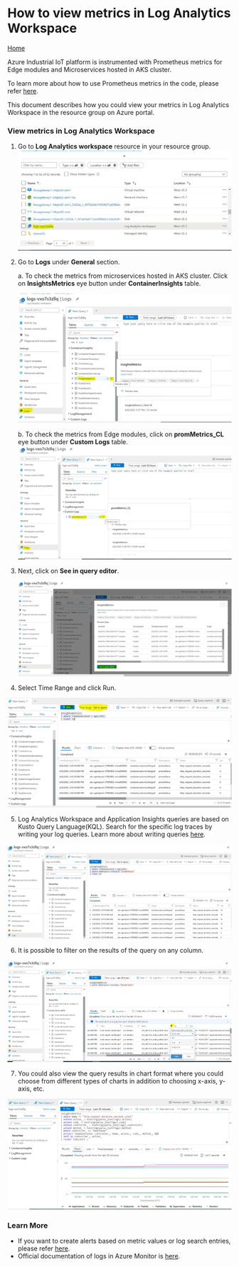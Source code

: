# How to view metrics in Log Analytics Workspace

[Home](readme.md)

Azure Industrial IoT platform is instrumented with Prometheus metrics for Edge modules and Microservices hosted in AKS cluster.

To learn more about how to use Prometheus metrics in the code, please refer [here](../dev-guides/howto-use-prometheus-metrics.md).

This document describes how you could view your metrics in Log Analytics Workspace in the resource group on Azure portal.

### View metrics in Log Analytics Workspace

1. Go to **Log Analytics workspace** resource in your resource group.
   ![log analytics](../media/loganalytics1.png)
   
   
   
2. Go to **Logs** under **General** section. 

   a. To check the metrics from microservices hosted in AKS cluster. Click on **InsightsMetrics** eye button under **ContainerInsights** table.

   ![metrics](../media/loganalytics2.png)

   

   b. To check the metrics from Edge modules, click on **promMetrics_CL** eye button under **Custom Logs** table.
   ![metrics](../media/loganalytics3.png)

   

3. Next, click on **See in query editor**.

   ![metrics](../media/loganalytics4.png)

   

4. Select Time Range and click Run.

![run](../media/loganalytics5.png)



5. Log Analytics Workspace and Application Insights queries are based on Kusto Query Language(KQL). Search for the specific log traces by writing your log queries. Learn more about writing queries [here](<https://docs.microsoft.com/en-us/azure/azure-monitor/log-query/log-query-overview>).

![run](../media/loganalytics6.png)



6. It is possible to filter on the results of the query on any column.

![filter](../media/loganalytics7.png)



7. You could also view the query results in chart format where you could choose from different types of charts in addition to choosing x-axis, y-axis, etc.

![chart](../media/loganalytics8.png)


### Learn More

- If you want to create alerts based on metric values or log search entries, please refer [here](https://docs.microsoft.com/en-us/azure/azure-monitor/platform/alerts-overview?toc=%2Fazure%2Fazure-monitor%2Ftoc.json).
- Official documentation of logs in Azure Monitor is [here](https://docs.microsoft.com/en-us/azure/azure-monitor/platform/data-platform-logs).